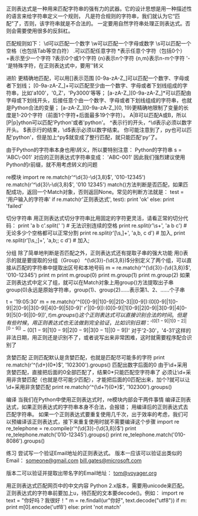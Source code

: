 正则表达式是一种用来匹配字符串的强有力的武器。它的设计思想是用一种描述性的语言来给字符串定义一个规则，
凡是符合规则的字符串，我们就认为它“匹配”了，否则，该字符串就是不合法的。
一定要用自然字符串处理正则表达式。否则会需要使用很多的反斜杠。

匹配规则如下：
\d可以匹配一个数字
\w可以匹配一个字母或数字
\s可以匹配一个空格（也包括Tab等空白符）
.可以匹配任意字符
*表示任意个字符（包括0个）
+表示至少一个字符
?表示0个或1个字符
{n}表示n个字符
{n,m}表示n-m个字符
'-'是特殊字符，在正则表达式中，要用'\'转义

进阶
更精确地匹配，可以用[]表示范围
[0-9a-zA-Z\_]可以匹配一个数字、字母或者下划线；
[0-9a-zA-Z\_]+可以匹配至少由一个数字、字母或者下划线组成的字符串，比如'a100'，'0_Z'，'Py3000'等等；
[a-zA-Z\_][0-9a-zA-Z\_]*可以匹配由字母或下划线开头，后接任意个由一个数字、字母或者下划线组成的字符串，也就是Python合法的变量；
[a-zA-Z\_][0-9a-zA-Z\_]{0, 19}更精确地限制了变量的长度是1-20个字符（前面1个字符+后面最多19个字符）。
A|B可以匹配A或B，所以[P|p]ython可以匹配'Python'或者'python'。
^表示行的开头，^\d表示必须以数字开头。
$表示行的结束，\d$表示必须以数字结束。
你可能注意到了，py也可以匹配'python'，但是加上^py$就变成了整行匹配，就只能匹配'py'了。

由于Python的字符串本身也用\转义，所以要特别注意：
Python的字符串   s = 'ABC\\-001'  对应的正则表达式字符串变成： 'ABC\-001'
因此我们强烈建议使用Python的r前缀，就不用考虑转义的问题

re模块
import re
re.match(r'^\d{3}\-\d{3,8}$', '010-12345')
re.match(r'^\d{3}\-\d{3,8}$', '010 12345')
match()方法判断是否匹配，如果匹配成功，返回一个Match对象，否则返回None。常见的判断方法就是：
test = '用户输入的字符串'
if re.match(r'正则表达式', test):
    print 'ok'
else:
    print 'failed'

切分字符串
用正则表达式切分字符串比用固定的字符更灵活，请看正常的切分代码：
print 'a b   c'.split(' ')                      # 无法识别连续的空格
print re.split(r'\s+', 'a b   c')               # 无论多少个空格都可以正常分割
print re.split(r'[\s\,]+', 'a,b, c  d')         # 加入,
print re.split(r'[\s\,\;]+', 'a,b;; c  d')      # 加入;

分组
除了简单地判断是否匹配之外，正则表达式还有提取子串的强大功能
用()表示的就是要提取的分组（Group）
^(\d{3})-(\d{3,8})$分别定义了两个组，可以直接从匹配的字符串中提取出区号和本地号码
m = re.match(r'^(\d{3})-(\d{3,8})$', '010-12345')
print m
print m.group(0)
print m.group(1)
print m.group(2)
如果正则表达式中定义了组，就可以在Match对象上用group()方法提取出子串
group(0)永远是原始字符串，group(1)、group(2)……表示第1、2、……个子串

t = '19:05:30'
m = re.match(r'^(0[0-9]|1[0-9]|2[0-3]|[0-9])\:(0[0-9]|1[0-9]|2[0-9]|3[0-9]|4[0-9]|5[0-9]'
             r'|[0-9])\:(0[0-9]|1[0-9]|2[0-9]|3[0-9]|4[0-9]|5[0-9]|[0-9])$', t)
m.groups()
这个正则表达式可以直接识别合法的时间。但是有些时候，用正则表达式也无法做到完全验证，比如识别日期：
'^(0[1-9]|1[0-2]|[0-9])-(0[1-9]|1[0-9]|2[0-9]|3[0-1]|[0-9])$'
对于'2-30'，'4-31'这样的非法日期，用正则还是识别不了，或者说写出来非常困难，这时就需要程序配合识别了

贪婪匹配
正则匹配默认是贪婪匹配，也就是匹配尽可能多的字符
print re.match(r'^(\d+)(0*)$', '102300').groups()       匹配出数字后面的0
由于\d+采用贪婪匹配，直接把后面的0全部匹配了，结果0*只能匹配空字符串了
必须让\d+采用非贪婪匹配（也就是尽可能少匹配），才能把后面的0匹配出来，加个?就可以让\d+采用非贪婪匹配
print re.match(r'^(\d+?)(0*)$', '102300').groups()

编译
当我们在Python中使用正则表达式时，re模块内部会干两件事情
编译正则表达式，如果正则表达式的字符串本身不合法，会报错；
用编译后的正则表达式去匹配字符串。
如果一个正则表达式要重复使用几千次，出于效率的考虑，我们可以预编译该正则表达式，接下来重复使用时就不需要编译这个步骤
import re
re_telephone = re.compile(r'^(\d{3})-(\d{3,8})$')
print re_telephone.match('010-12345').groups()
print re_telephone.match('010-8086').groups()

练习
尝试写一个验证Email地址的正则表达式。
版本一应该可以验证出类似的Email：
someone@gmail.com
bill.gates@microsoft.com


版本二可以验证并提取出带名字的Email地址：
<Tom Paris> tom@voyager.org


用正则表达式匹配网页中的中文内容
Python 2.x版本，需要用unicode来匹配。正则表达式的字符串前要加上u，待匹配的文本要decode()。例如：
import re
text = "你好吗？我很好！"
m = re.findall(ur"你好", text.decode("utf8"))
if m:
    print m[0].encode('utf8')
else:
    print 'not match'







